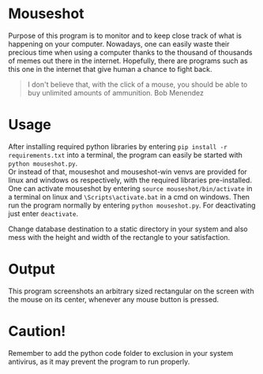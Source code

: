# Mouseshot
Purpose of this program is to monitor and to keep close track of what is happening on your computer. Nowadays, one can easily waste their precious time when using a computer thanks to the thousand of thousands of memes out there in the internet. 
Hopefully, there are programs such as this one in the internet that give human a chance to fight back.  

> I don't believe that, with the click of a mouse, you should be able to buy unlimited amounts of ammunition. Bob Menendez  


# Usage
After installing required python libraries by entering
`pip install -r requirements.txt`
into a terminal, the program can easily be started with 
`python mouseshot.py`.  
Or instead of that, mouseshot and mouseshot-win venvs are provided for linux and windows os respectively, with the required libraries pre-installed. One can activate mouseshot by entering `source mouseshot/bin/activate` in a terminal on linux and `\Scripts\activate.bat` in a cmd on windows. Then run the program normally by entering `python mouseshot.py`. For deactivating just enter `deactivate`.  

Change database destination to a static directory in your system and also mess with the height and width of the rectangle to your satisfaction.  

# Output
This program screenshots an arbitrary sized rectangular on the screen with the mouse on its center, whenever any mouse button is pressed.  


# Caution!
Remember to add the python code folder to exclusion in your system antivirus, as it may prevent the program to run properly.
